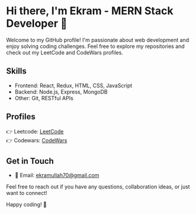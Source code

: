 # Hi there, I'm Ekram - MERN Stack Developer 👋

Welcome to my GitHub profile! I'm passionate about web development and enjoy solving coding challenges. Feel free to explore my repositories and check out my LeetCode and CodeWars profiles.

## Skills

- Frontend: React, Redux, HTML, CSS, JavaScript
- Backend: Node.js, Express, MongoDB
- Other: Git, RESTful APIs

## Profiles

👉 Leetcode: [LeetCode](https://leetcode.com/Ekram70/)
<br />
👉 Codewars: [CodeWars](https://www.codewars.com/users/Ekram70)


## Get in Touch

- 📧 Email: [ekramullah70@gmail.com](mailto:ekramullah70@gmail.com)

Feel free to reach out if you have any questions, collaboration ideas, or just want to connect!

Happy coding! 🚀
